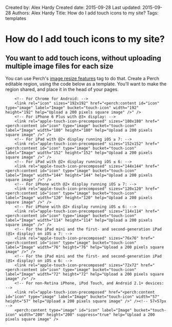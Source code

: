 Created by: Alex Hardy
Created date: 2015-09-28
Last updated: 2015-09-28
Authors: Alex Hardy
Title: How do I add touch icons to my site?
Tags: templates

# How do I add touch icons to my site?

## You want to add touch icons, without uploading multiple image files for each size

You can use Perch's [image resize features](https://grabaperch.com/features/upload-crop-and-resize-images) tag to do that. Create a Perch editable region, using the code below as a template. You'll want to make the region shared, and place it in the head of your pages.

		<!-- For Chrome for Android: -->
		<link rel="icon" sizes="192x192" href="<perch:content id="icon" type="image" label="Image" bucket="touch-icon" width="192" height="192" help="Upload a 200 pixels square image" />" />
		<!-- For iPhone 6 Plus with @3× display: -->
		<link rel="apple-touch-icon-precomposed" sizes="180x180" href="<perch:content id="icon" type="image" bucket="touch-icon" label="Image" width="180" height="180" help="Upload a 200 pixels square image" />" />
		<!-- For iPad with @2× display running iOS ≥ 7: -->
		<link rel="apple-touch-icon-precomposed" sizes="152x152" href="<perch:content id="icon" type="image" bucket="touch-icon" label="Image" width="152" height="152" help="Upload a 200 pixels square image" />" />
		<!-- For iPad with @2× display running iOS ≤ 6: -->
		<link rel="apple-touch-icon-precomposed" sizes="144x144" href="<perch:content id="icon" type="image" bucket="touch-icon" label="Image" width="144" height="144" help="Upload a 200 pixels square image" />" />
		<!-- For iPhone with @2× display running iOS ≥ 7: -->
		<link rel="apple-touch-icon-precomposed" sizes="120x120" href="<perch:content id="icon" type="image" bucket="touch-icon" label="Image" width="120" height="120" help="Upload a 200 pixels square image" />" />
		<!-- For iPhone with @2× display running iOS ≤ 6: -->
		<link rel="apple-touch-icon-precomposed" sizes="114x114" href="<perch:content id="icon" type="image" bucket="touch-icon" label="Image" width="114" height="114" help="Upload a 200 pixels square image" />" />
		<!-- For the iPad mini and the first- and second-generation iPad (@1× display) on iOS ≥ 7: -->
		<link rel="apple-touch-icon-precomposed" sizes="76x76" href="<perch:content id="icon" type="image" bucket="touch-icon" label="Image" width="76" height="76" help="Upload a 200 pixels square image" />" />
		<!-- For the iPad mini and the first- and second-generation iPad (@1× display) on iOS ≤ 6: -->
		<link rel="apple-touch-icon-precomposed" sizes="72x72" href="<perch:content id="icon" type="image" bucket="touch-icon" label="Image" width="72" height="72" help="Upload a 200 pixels square image" />" />
		<!-- For non-Retina iPhone, iPod Touch, and Android 2.1+ devices: -->
		<link rel="apple-touch-icon-precomposed" href="<perch:content id="icon" type="image" label="Image" bucket="touch-icon" width="57" height="57" help="Upload a 200 pixels square image" />" /><!-- 57×57px -->
		<perch:content type="image" id="icon" label="Image" bucket="touch-icon" width="200" height="200" suppress="true" help="Upload a 200 pixels square image" />
